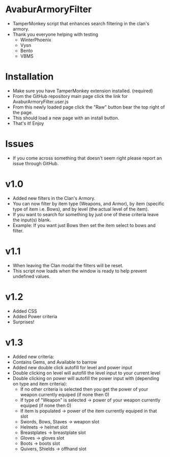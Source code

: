 # AvaburArmoryFilter
- TamperMonkey script that enhances search filtering in the clan's armory.
- Thank you everyone helping with testing
  - WinterPhoenix
  - Vysn
  - Bento
  - VBMS


# Installation
- Make sure you have TamperMonkey extension installed. (required)
- From the GitHub repository main page click the link for AvaburArmoryFilter.user.js
- From this newly loaded page click the "Raw" button bear the top right of the page.
- This should load a new page with an install button.
- That's it! Enjoy

# Issues
- If you come across something that doesn't seem right please report an issue through GitHub.

# v1.0
- Added new filters in the Clan's Armory. 
- You can now filter by item type (Weapons, and Armor), by item (specific type of item i.e. Bows), and by level (the actual level of the item). 
- If you want to search for something by just one of these criteria leave the input(s) blank. 
- Example: If you want just Bows then set the item select to bows and filter.

# v1.1
- When leaving the Clan modal the filters will be reset.
- This script now loads when the window is ready to help prevent undefined values.

# v1.2
- Added CSS 
- Added Power criteria
- Surprises!

# v1.3
- Added new criteria: 
 - Contains Gems, and Available to barrow 
- Added new double click autofill for level and power input
 - Double clicking on level will autofill the level input to your current level
 - Double clicking on power will autofill the power input with (depending on type and item criteria):
   - If no other criteria is selected then you get the power of your weapon currently equiped (if none then 0)
   - If type of "Weapon" is selected -> power of your weapon currently equiped (if none then 0)
   - If item is populated -> power of the item currently equiped in that slot
    - Swords, Bows, Staves -> weapon slot
    - Helmets -> helmet slot
    - Breastplates -> breastplate slot
    - Gloves -> gloves slot
    - Boots -> boots slot
    - Quivers, Shields -> offhand slot
